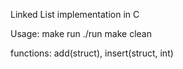 Linked List implementation in C

Usage:
	make run
	./run
	make clean

functions:
	add(struct), insert(struct, int)
